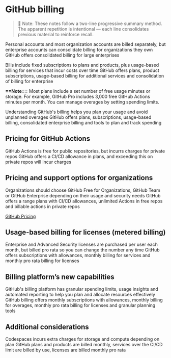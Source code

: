 # GitHub billing

> 📘 Note: These notes follow a two-line progressive summary method.  
> The apparent repetition is intentional — each line consolidates previous material to reinforce recall.

Personal accounts and most organization accounts are billed separately, but enterprise accounts can consolidate billing for organizations they own
GitHub offers consolidated billing for large enterprises

Bills include fixed subscriptions to plans and products, plus usage-based billing for services that incur costs over time
GitHub offers plans, product subscriptions, usage-based billing for additional services and consolidation of billing for enterprise

**==Note==**
Most plans include a set number of free usage minutes or storage. For example, GitHub Pro includes 3,000 free GitHub Actions minutes per month. You can manage overages by setting spending limits.

Understanding GitHub's billing helps you plan your usage and avoid unplanned overages
GitHub offers plans, subscriptions, usage-based billing, consolidated enterprise billing and tools to plan and track spending

## Pricing for GitHub Actions

GitHub Actions is free for public repositories, but incurrs charges for private repos
GitHub offers a CI/CD allowance in plans, and exceeding this on private repos will incur charges

## Pricing and support options for organizations

Organizations should choose GitHub Free for Organizations, GitHub Team or GitHub Enterprise depending on their usage and security needs
GitHub offers a range plans with CI/CD allowances, unlimited Actions in free repos and billable actions in private repos

[GitHub Pricing](https://github.com/pricing)

## Usage-based billing for licenses (metered billing)

Enterprise and Advanced Security licenses are purchased per user each month, but billed pro rata so you can change the number any time
GitHub offers subscriptions with allowances, monthly billing for services and monthly pro rata billing for licenses

## Billing platform’s new capabilities

GitHub's billing platform has granular spending limits, usage insights and automated reporting to help you plan and allocate resources effectively
GitHub billing offers monthly subscriptions with allowances, monthly billing for overages, monthly pro rata billing for licenses and granular planning tools

## Additional considerations

Codespaces incurs extra charges for storage and compute depending on plan
GitHub plans and products are billed monthly, services over the CI/CD limit are billed by use, licenses are billed monthly pro rata
